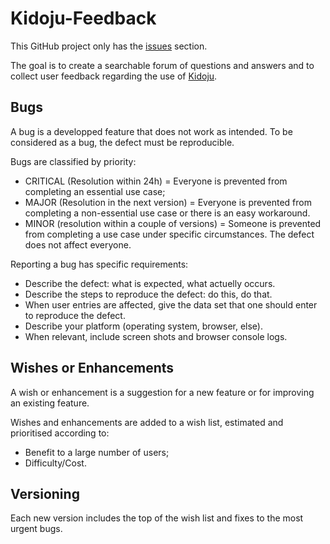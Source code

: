 # Kidoju-Feedback

This GitHub project only has the [issues](https://github.com/kidoju/Kidoju-Feedback/issues) section.

The goal is to create a searchable forum of questions and answers and to collect user feedback regarding the use of [Kidoju](https://www.kidoju.com).

## Bugs

A bug is a developped feature that does not work as intended. To be considered as a bug, the defect must be reproducible.

Bugs are classified by priority:

- CRITICAL (Resolution within 24h) = Everyone is prevented from completing an essential use case;
- MAJOR (Resolution in the next version) = Everyone is prevented from completing a non-essential use case or there is an easy workaround.
- MINOR (resolution within a couple of versions) = Someone is prevented from completing a use case under specific circumstances. The defect does not affect everyone.

Reporting a bug has specific requirements:

- Describe the defect: what is expected, what actuelly occurs.
- Describe the steps to reproduce the defect: do this, do that.
- When user entries are affected, give the data set that one should enter to reproduce the defect.
- Describe your platform (operating system, browser, else).
- When relevant, include screen shots and browser console logs.

## Wishes or Enhancements

A wish or enhancement is a suggestion for a new feature or for improving an existing feature.

Wishes and enhancements are added to a wish list, estimated and prioritised according to:
- Benefit to a large number of users;
- Difficulty/Cost.

## Versioning

Each new version includes the top of the wish list and fixes to the most urgent bugs.


 

